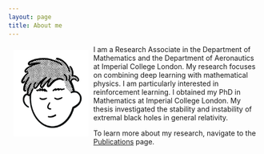 ```yaml
---
layout: page
title: About me
---
```


<style>
    @media (max-width: 600px) {
        img {
            float: none !important;
            display: block;
            margin: 0 auto 10px auto;
            width: 60% !important;  /* Makes image take most of the width on small screens */
            height: auto !important;
        }
    }
</style>

<p>
    <img src="../picture.jpg" alt="A drawing" style="float: left; margin: 10px; width: 150px; height: auto;"> 
</p>

I am a Research Associate in the Department of Mathematics and the Department of Aeronautics at Imperial College London. 
My research focuses on combining deep learning with mathematical physics. I am particularly interested in reinforcement learning.
I obtained my PhD in Mathematics at Imperial College London.
My thesis investigated the stability and instability of extremal black holes in general relativity.

To learn more about my research, navigate to the [Publications](/publications) page.
